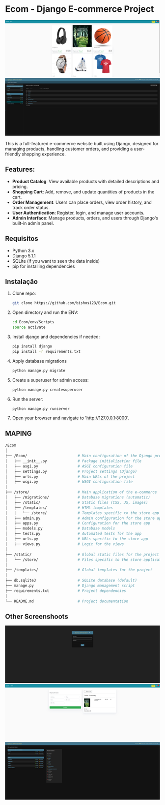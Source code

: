 # Ecom - Django E-commerce Project

![Alt text](Screenshots/Screenshot_01.png)
![Alt text](Screenshots/Screenshot_04.png)

This is a full-featured e-commerce website built using Django, designed for managing products, handling customer orders, and providing a user-friendly shopping experience.

## Features:
- **Product Catalog**: View available products with detailed descriptions and pricing.
- **Shopping Cart**: Add, remove, and update quantities of products in the cart.
- **Order Management**: Users can place orders, view order history, and track order status.
- **User Authentication**: Register, login, and manage user accounts.
- **Admin Interface**: Manage products, orders, and users through Django's built-in admin panel.

## Requisitos

- Python 3.x
- Django 5.1.1
- SQLite (if you want to seen the data inside)
- pip for installing dependencies

## Instalação

1. Clone repo:
    ```bash
    git clone https://github.com/bishos123/Ecom.git
    ```
2. Open directory and run the ENV:
    ```bash
    cd Ecom/env/Scripts
    source activate
    ```
3. Install django and dependencies if needed:
    ```bash
    pip install django
    pip install -r requirements.txt
    ```
4. Apply database migrations
    ```bash
    python manage.py migrate
    ```
5. Create a superuser for admin access:
    ```bash
    python manage.py createsuperuser
    ```

6. Run the server:
    ```bash
    python manage.py runserver
    ```
7. Open your browser and navigate to 'http://127.0.0.1:8000'.

## MAPING


```bash
/Ecom
│
├── /Ecom/                       # Main configuration of the Django project
│   ├── __init__.py              # Package initialization file
│   ├── asgi.py                  # ASGI configuration file
│   ├── settings.py              # Project settings (Django)
│   ├── urls.py                  # Main URLs of the project
│   ├── wsgi.py                  # WSGI configuration file
│
├── /store/                      # Main application of the e-commerce
│   ├── /migrations/             # Database migrations (automatic)
│   ├── /static/                 # Static files (CSS, JS, images)
│   ├── /templates/              # HTML templates
│   │   └── /store/              # Templates specific to the store app
│   ├── admin.py                 # Admin configuration for the store app
│   ├── apps.py                  # Configuration for the store app
│   ├── models.py                # Database models
│   ├── tests.py                 # Automated tests for the app
│   ├── urls.py                  # URLs specific to the store app
│   ├── views.py                 # Logic for the views
│
├── /static/                     # Global static files for the project
│   └── /store/                  # Files specific to the store application
│
├── /templates/                  # Global templates for the project
│
├── db.sqlite3                   # SQLite database (default)
├── manage.py                    # Django management script
├── requirements.txt             # Project dependencies
│
└── README.md                    # Project documentation
```

## Other Screenshoots

![Alt text](Screenshots/Screenshot_02.png)
![Alt text](Screenshots/Screenshot_05.png)
![Alt text](Screenshots/Screenshot_03.png)
